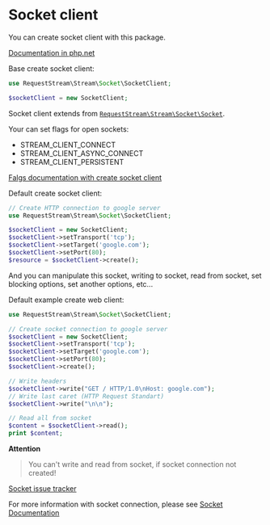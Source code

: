 Socket client
=============

You can create socket client with this package.

[Documentation in php.net](http://www.php.net/manual/ref.stream.php)

Base create socket client:

```php
use RequestStream\Stream\Socket\SocketClient;

$socketClient = new SocketClient;
```

Socket client extends from [`RequestStream\Stream\Socket\Socket`](socket.md).

Your can set flags for open sockets:

* STREAM_CLIENT_CONNECT
* STREAM_CLIENT_ASYNC_CONNECT
* STREAM_CLIENT_PERSISTENT

[Falgs documentation with create socket client](http://www.php.net/manual/function.stream-socket-client.php)

Default create socket client:

```php
// Create HTTP connection to google server
use RequestStream\Stream\Socket\SocketClient;

$socketClient = new SocketClient;
$socketClient->setTransport('tcp');
$socketClient->setTarget('google.com');
$socketClient->setPort(80);
$resource = $socketClient->create();
```

And you can manipulate this socket, writing to socket, read from socket, set blocking options,
set another options, etc...

Default example create web client:
```php
use RequestStream\Stream\Socket\SocketClient;

// Create socket connection to google server
$socketClient = new SocketClient;
$socketClient->setTransport('tcp');
$socketClient->setTarget('google.com');
$socketClient->setPort(80);
$socketClient->create();

// Write headers
$socketClient->write("GET / HTTP/1.0\nHost: google.com");
// Write last caret (HTTP Request Standart)
$socketClient->write("\n\n");

// Read all from socket
$content = $socketClient->read();
print $content;
```
**Attention**
> You can't write and read from socket, if socket connection not created!

[Socket issue tracker](https://github.com/ZhukV/RequestStream/issues?labels=socket+client)

For more information with socket connection, please see
[Socket Documentation](socket.md)